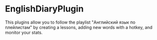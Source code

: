 ﻿# EnglishDiaryPlugin
This plugins allow you to follow the playlist "Английский язык по плейлистам" by creating a lessons, adding new words with a hotkey, and monitor your stats.
